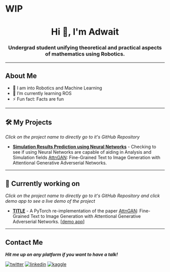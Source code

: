 # WIP
<h1 align="center">Hi 👋, I'm Adwait</h1>
<h3 align="center">Undergrad student unifying theoretical and practical aspects of mathematics using Robotics.</h3>

---
## About Me
- 🔭 I am into Robotics and Machine Learning 
- 🌱 I’m currently learning ROS <img height="14" width="14" src="https://cdn.simpleicons.org/ros" />
- ⚡ Fun fact: Facts are fun
<!-- - 👯 I’m looking to collaborate on -->

---

## 🛠 My Projects

*Click on the project name to directly go to it's GitHub Repository*

- **[Simulation Results Prediction using Neural Networks](https://github.com/AZarbade/Simulation_Prediction_ANN)** - Checking to see if using Neural Networks are capable of aiding in Analysis and Simulation fields [AttnGAN](https://arxiv.org/abs/1711.10485): Fine-Grained Text to Image Generation with Attentional Generative Adverserial Networks.

---

## 💪 Currently working on

*Click on the project name to directly go to it's GitHub Repository and click demo app to see a live demo of the project*

- **[TITLE](LINK)** - A PyTorch re-implementation of the paper [AttnGAN](https://arxiv.org/abs/1711.10485): Fine-Grained Text to Image Generation with Attentional Generative Adverserial Networks. [[demo app](https://share.streamlit.io/gladiator07/text-to-image-synthesis-with-attngan/main/app.py)]

---
## Contact Me

***Hit me up on any platform if you want to have a talk!***

<a href="mailto:anzarbade@gmail.com" target="_blank"><img src="https://img.shields.io/badge/Gmail-D14836?style=for-the-badge&logo=gmail&logoColor=white" alt="twitter"></a>
<a href="https://www.linkedin.com/in/adwait-zarbade-5a9a40210/" target="_blank"><img src="https://img.shields.io/badge/LinkedIn-0077B5?style=for-the-badge&logo=linkedin&logoColor=white" alt="linkedin"></a>
<a href="https://www.kaggle.com/adwaitzarbade" target="_blank"><img src="https://img.shields.io/badge/Kaggle-20BEFF?style=for-the-badge&logo=Kaggle&logoColor=white" alt="kaggle"></a>
